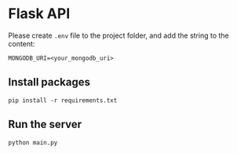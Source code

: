 # Flask API

Please create `.env` file to the project folder, and add the string to the content:

`MONGODB_URI=<your_mongodb_uri>`

## Install packages

`pip install -r requirements.txt`

## Run the server

`python main.py`